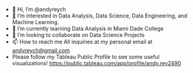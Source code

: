 - 👋 Hi, I’m @andyreych
- 👀 I’m interested in Data Analysis, Data Science, Data Engineering, and Machine Learning.
- 🌱 I’m currently learning Data Analysis in Miami Dade College
- 💞️ I’m looking to collaborate on Data Science Projects
- 📫 How to reach me All inquiries at my personal email at andyreych@gmail.com
- Please follow my Tableau Public Profile to see some useful visualizations! https://public.tableau.com/app/profile/andy.rey2490

<!---
andyreych/andyreych is a ✨ special ✨ repository because its `README.md` (this file) appears on your GitHub profile.
You can click the Preview link to take a look at your changes.
--->
